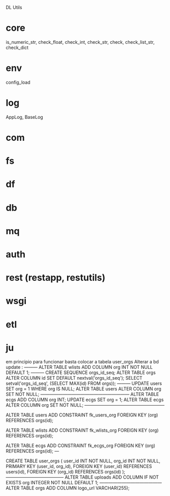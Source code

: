 DL Utils

# core
is_numeric_str, check_float, check_int, check_str, check, check_list_str, check_dict

# env
config_load

# log
AppLog, BaseLog

# com

# fs

# df

# db

# mq

# auth

# rest (restapp, restutils)

# wsgi

# etl

# ju
em principio para funcionar basta colocar a tabela user_orgs
Alterar a bd update :
———
ALTER TABLE wlists
ADD COLUMN org INT NOT NULL DEFAULT 1;
———
CREATE SEQUENCE orgs_id_seq;
ALTER TABLE orgs
ALTER COLUMN id SET DEFAULT nextval('orgs_id_seq');
SELECT setval('orgs_id_seq', (SELECT MAX(id) FROM orgs));
———
UPDATE users
SET org = 1
WHERE org IS NULL;
ALTER TABLE users
ALTER COLUMN org SET NOT NULL;
————————————————————
ALTER TABLE ecgs
ADD COLUMN org INT;
UPDATE ecgs
SET org = 1;
ALTER TABLE ecgs
ALTER COLUMN org SET NOT NULL;
——————————————————


ALTER TABLE users
ADD CONSTRAINT fk_users_org
FOREIGN KEY (org) REFERENCES orgs(id);

ALTER TABLE wlists
ADD CONSTRAINT fk_wlists_org
FOREIGN KEY (org) REFERENCES orgs(id);

ALTER TABLE ecgs
ADD CONSTRAINT fk_ecgs_org
FOREIGN KEY (org) REFERENCES orgs(id);
—

CREATE TABLE user_orgs (
    user_id INT NOT NULL,
    org_id  INT NOT NULL,
    PRIMARY KEY (user_id, org_id),
    FOREIGN KEY (user_id) REFERENCES users(id),
    FOREIGN KEY (org_id)  REFERENCES orgs(id)
);
—————————————
ALTER TABLE uploads
  ADD COLUMN IF NOT EXISTS org INTEGER NOT NULL DEFAULT 1;
——————————————
ALTER TABLE orgs
ADD COLUMN logo_url VARCHAR(255);
